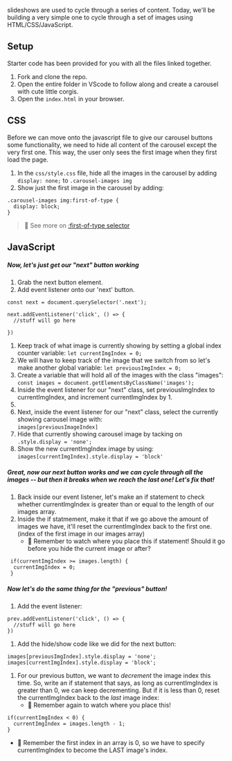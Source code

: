 

 slideshows are used to cycle through a series of content. Today, we'll be building a very simple one to cycle through a set of images using HTML/CSS/JavaScript.

## Setup

Starter code has been provided for you with all the files linked together.
  1. Fork and clone the repo.
  2. Open the entire folder in VScode to follow along and create a carousel with cute little corgis.
  4. Open the `index.html` in your browser.

## CSS

Before we can move onto the javascript file to give our carousel buttons some functionality, we need to hide all content of the carousel except the very first one. This way, the user only sees the first image when they first load the page.

1. In the `css/style.css` file, hide all the images in the carousel by adding `display: none;` to `.carousel-images img`
1. Show just the first image in the carousel by adding:
  ```
  .carousel-images img:first-of-type {
    display: block;
  }
  ```
   > :dog: See more on [:first-of-type selector](https://css-tricks.com/almanac/selectors/f/first-of-type/)

 ## JavaScript

##### Now, let's just get our "next" button working

 1. Grab the next button element.
 2. Add event listener onto our 'next' button.

  ```
  const next = document.querySelector('.next');

  next.addEventListener('click', () => {
    //stuff will go here

  })
  ```
1. Keep track of what image is currently showing by setting a global index counter variable:
  `let currentImgIndex = 0;`
1. We will have to keep track of the image that we switch from so let's make another global variable:
  `let previousImgIndex = 0;`
1. Create a variable that will hold all of the images with the class "images":
  `const images = document.getElementsByClassName('images');`
1. Inside the event listener for our "next" class, set previousImgIndex to currentImgIndex, and increment      currentImgIndex by 1.
2. 
3. Next, inside the event listener for our "next" class, select the currently showing carousel image with:  
  `images[previousImageIndex]`
1. Hide that currently showing carousel image by tacking on `.style.display = 'none';`
1. Show the new currentImgIndex image by using: `images[currentImgIndex].style.display = 'block'`


##### Great, now our next button works and we can cycle through all the images -- but then it breaks when we reach the last one! Let's fix that!


1. Back inside our event listener, let's make an if statement to check whether currentImgIndex is greater than or equal to the length of our images array.
1. Inside the if statmement, make it that if we go above the amount of images we have, it'll reset the currentImgIndex back to the first one. (index of the first image in our images array)
    - :red_circle: Remember to watch where you place this if statement! Should it go before you hide the current image or after?
  ```
   if(currentImgIndex >= images.length) {
    currentImgIndex = 0;
   } 
  ```

##### Now let's do the same thing for the "previous" button!

1. Add the event listener:
  ```
  prev.addEventListener('click', () => {
    //stuff will go here
  })
  ```
1. Add the hide/show code like we did for the next button:
  ```
  images[previousImgIndex].style.display = 'none';
  images[currentImgIndex].style.display = 'block';
  ```
1. For our previous button, we want to _decrement_ the image index this time. So, write an if statement that says, as long as currentImgIndex is greater than 0, we can keep decrementing. But if it is less than 0, reset the currentImgIndex back to the _last_ image index:
    - :red_circle: Remember again to watch where you place this!
  ```
  if(currentImgIndex < 0) {
    currentImgIndex = images.length - 1;
  } 
  ```
  - :red_circle: Remember the first index in an array is 0, so we have to specify currentImgIndex to become the LAST image's index.



